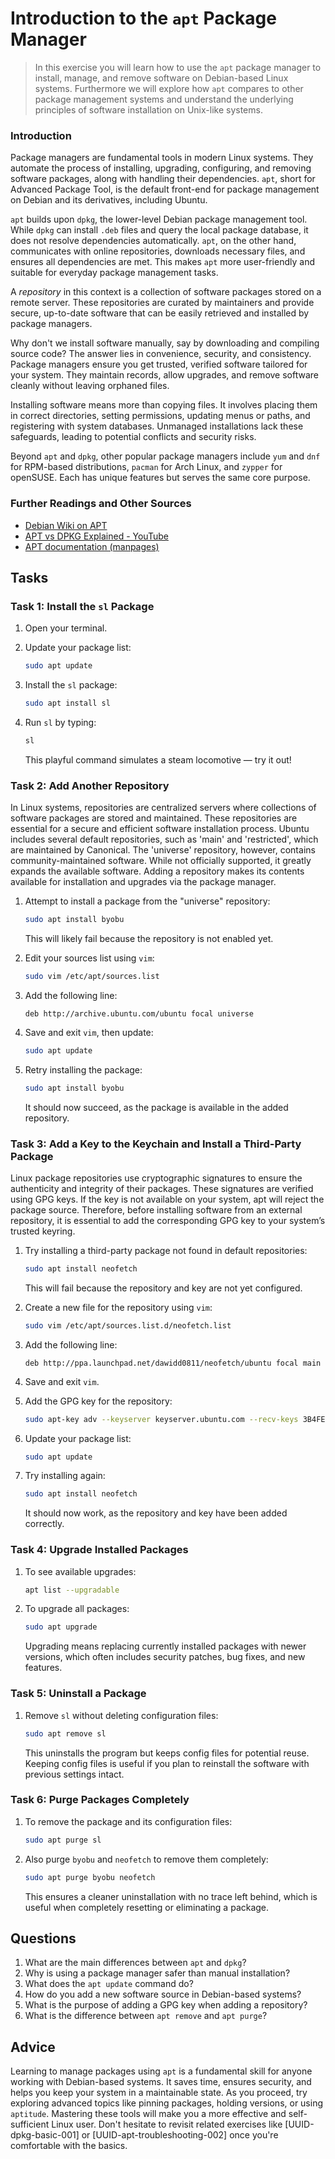 <!---
{
  "id": "fcef696e-079c-4d83-b611-7b378bb8ac07"
  "depends_on": ["AND", "d58d972d-7730-4b1c-8ec2-a8288ef0ed05", "7f50ba23-f5a6-4bc7-887f-ed9247220544"],
  "author": "Exercise Sheet Assistant",
  "first_used": "2025-05-13",
  "keywords": ["apt", "dpkg", "linux", "package management", "command line"]
}
--->


# Introduction to the `apt` Package Manager

> In this exercise you will learn how to use the `apt` package manager to install, manage, and remove software on Debian-based Linux systems. Furthermore we will explore how `apt` compares to other package management systems and understand the underlying principles of software installation on Unix-like systems.

### Introduction

Package managers are fundamental tools in modern Linux systems. They automate the process of installing, upgrading, configuring, and removing software packages, along with handling their dependencies. `apt`, short for Advanced Package Tool, is the default front-end for package management on Debian and its derivatives, including Ubuntu.

`apt` builds upon `dpkg`, the lower-level Debian package management tool. While `dpkg` can install `.deb` files and query the local package database, it does not resolve dependencies automatically. `apt`, on the other hand, communicates with online repositories, downloads necessary files, and ensures all dependencies are met. This makes `apt` more user-friendly and suitable for everyday package management tasks.

A *repository* in this context is a collection of software packages stored on a remote server. These repositories are curated by maintainers and provide secure, up-to-date software that can be easily retrieved and installed by package managers.

Why don't we install software manually, say by downloading and compiling source code? The answer lies in convenience, security, and consistency. Package managers ensure you get trusted, verified software tailored for your system. They maintain records, allow upgrades, and remove software cleanly without leaving orphaned files.

Installing software means more than copying files. It involves placing them in correct directories, setting permissions, updating menus or paths, and registering with system databases. Unmanaged installations lack these safeguards, leading to potential conflicts and security risks.

Beyond `apt` and `dpkg`, other popular package managers include `yum` and `dnf` for RPM-based distributions, `pacman` for Arch Linux, and `zypper` for openSUSE. Each has unique features but serves the same core purpose.

### Further Readings and Other Sources

* [Debian Wiki on APT](https://wiki.debian.org/Apt)
* [APT vs DPKG Explained - YouTube](https://www.youtube.com/watch?v=57Ra2c7AvtE)
* [APT documentation (manpages)](https://man7.org/linux/man-pages/man8/apt.8.html)

## Tasks

### Task 1: Install the `sl` Package

1. Open your terminal.
2. Update your package list:

   ```sh
   sudo apt update
   ```
3. Install the `sl` package:

   ```sh
   sudo apt install sl
   ```
4. Run `sl` by typing:

   ```sh
   sl
   ```

   This playful command simulates a steam locomotive — try it out!

### Task 2: Add Another Repository

In Linux systems, repositories are centralized servers where collections of software packages are stored and maintained. These repositories are essential for a secure and efficient software installation process. Ubuntu includes several default repositories, such as 'main' and 'restricted', which are maintained by Canonical. The 'universe' repository, however, contains community-maintained software. While not officially supported, it greatly expands the available software. Adding a repository makes its contents available for installation and upgrades via the package manager.

1. Attempt to install a package from the "universe" repository:

   ```sh
   sudo apt install byobu
   ```

   This will likely fail because the repository is not enabled yet.
2. Edit your sources list using `vim`:

   ```sh
   sudo vim /etc/apt/sources.list
   ```
3. Add the following line:

   ```
   deb http://archive.ubuntu.com/ubuntu focal universe
   ```
4. Save and exit `vim`, then update:

   ```sh
   sudo apt update
   ```
5. Retry installing the package:

   ```sh
   sudo apt install byobu
   ```

   It should now succeed, as the package is available in the added repository.

### Task 3: Add a Key to the Keychain and Install a Third-Party Package

Linux package repositories use cryptographic signatures to ensure the authenticity and integrity of their packages. These signatures are verified using GPG keys. If the key is not available on your system, apt will reject the package source. Therefore, before installing software from an external repository, it is essential to add the corresponding GPG key to your system’s trusted keyring.

1. Try installing a third-party package not found in default repositories:

   ```sh
   sudo apt install neofetch
   ```

   This will fail because the repository and key are not yet configured.
2. Create a new file for the repository using `vim`:

   ```sh
   sudo vim /etc/apt/sources.list.d/neofetch.list
   ```
3. Add the following line:

   ```
   deb http://ppa.launchpad.net/dawidd0811/neofetch/ubuntu focal main
   ```
4. Save and exit `vim`.
5. Add the GPG key for the repository:

   ```sh
   sudo apt-key adv --keyserver keyserver.ubuntu.com --recv-keys 3B4FE6ACC0B21F32
   ```
6. Update your package list:

   ```sh
   sudo apt update
   ```
7. Try installing again:

   ```sh
   sudo apt install neofetch
   ```

   It should now work, as the repository and key have been added correctly.

### Task 4: Upgrade Installed Packages

1. To see available upgrades:

   ```sh
   apt list --upgradable
   ```
2. To upgrade all packages:

   ```sh
   sudo apt upgrade
   ```

   Upgrading means replacing currently installed packages with newer versions, which often includes security patches, bug fixes, and new features.

### Task 5: Uninstall a Package

1. Remove `sl` without deleting configuration files:

   ```sh
   sudo apt remove sl
   ```

   This uninstalls the program but keeps config files for potential reuse. Keeping config files is useful if you plan to reinstall the software with previous settings intact.

### Task 6: Purge Packages Completely

1. To remove the package and its configuration files:

   ```sh
   sudo apt purge sl
   ```
2. Also purge `byobu` and `neofetch` to remove them completely:

   ```sh
   sudo apt purge byobu neofetch
   ```

   This ensures a cleaner uninstallation with no trace left behind, which is useful when completely resetting or eliminating a package.

## Questions

1. What are the main differences between `apt` and `dpkg`?
2. Why is using a package manager safer than manual installation?
3. What does the `apt update` command do?
4. How do you add a new software source in Debian-based systems?
5. What is the purpose of adding a GPG key when adding a repository?
6. What is the difference between `apt remove` and `apt purge`?

## Advice

Learning to manage packages using `apt` is a fundamental skill for anyone working with Debian-based systems. It saves time, ensures security, and helps you keep your system in a maintainable state. As you proceed, try exploring advanced topics like pinning packages, holding versions, or using `aptitude`. Mastering these tools will make you a more effective and self-sufficient Linux user. Don't hesitate to revisit related exercises like \[UUID-dpkg-basic-001] or \[UUID-apt-troubleshooting-002] once you're comfortable with the basics.
